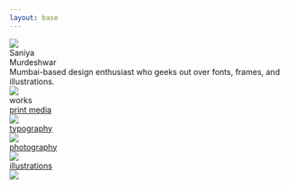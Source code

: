 ```yaml
---
layout: base
---
```

<div class="font-[Instrument_Serif] min-h-[720px] text-white navbar-offset-center fit-view flex justify-center opacity-0 fade-up">
    <div class="grid grid-cols-4">
        <div class="col-span-1 relative select-none">
            <div class="w-full h-full flex justify-center items-center opacity-0 fade-in-to-right">
                <div class="2xl:w-[600px] xl:w-[500px] md:w-[420px] w-[300px] absolute 2xl:right-15 xl:right-15 md:right-5 right-10 origin-center rotating">
                    <img src="{{site.baseurl}}/assets/images/flower_pixelated.png" />
                </div>
            </div>
        </div>
        <div class="col-span-2 flex flex-col justify-center">
            <div class="2xl:text-[120px] xl:text-[100px] md:text-[70px] text-[50px] 2xl:leading-29 xl:leading-24 md:leading-17 leading-12 flex justify-center text-center mb-5">
                    Saniya <br>
                    Murdeshwar
            </div>
            <div class="2xl:text-[45px] xl:text-[38px] md:text-[26px] text-[19px] 2xl:leading-14 xl:leading-10 md:leading-8 leading-5 flex justify-center text-balance text-center italic">
                Mumbai-based design enthusiast who geeks out over fonts, frames, and illustrations.
            </div>
        </div>
        <div class="col-span-1 relative select-none">
            <div class="w-full h-full flex justify-center items-center opacity-0 fade-in-to-left">
                <div class="2xl:w-[600px] xl:w-[500px] md:w-[420px] w-[300px] absolute 2xl:left-15 xl:left-15 md:left-5 left-10 origin-center reverse-rotating">
                    <img src="{{site.baseurl}}/assets/images/flower_pixelated.png" />
                </div>
            </div>
        </div>
    </div>
</div>
<div class="font-[Instrument_Serif] min-h-[720px] max-w-full text-white justify-center flex flex-col md:mx-20 mx-5 overflow-hidden" id="works">
    <div class="md:text-[64px] text-[48px] italic opacity-0 fade-up">
        works
    </div> <div class="grid grid-cols-10 md:grid-rows-1 grid-rows-2 xl:gap-10 gap-5 lazyload mb-20">
        <div class="md:col-span-10 row-span-2 col-span-10 rounded-3xl bg-white overflow-hidden relative hover:cursor-pointer md:rotate-0">
            <a href="{{site.baseurl}}/print_media">
                <div class="bg-black transition-opacity ease-in-out duration-300 opacity-0 hover:opacity-85 absolute w-full h-full">
                    <div class="text-[40px] w-full h-full flex justify-center items-center">
                        <div class="w-full h-full flex justify-center items-center transition-transform ease-in-out duration-300 hover:translate-y-0 translate-y-[100px]">
                            print media
                        </div>
                    </div>
                </div>
                <img class="w-full h-full object-cover" src="{{site.baseurl}}/assets/images/packaging/coverpage_printmedia.png" />  
            </a>
        </div>
        <div class="md:col-span-6 col-span-10 rounded-3xl bg-[#600000] overflow-hidden relative hover:cursor-pointer">
            <a href="{{site.baseurl}}/typography">
                <div class="bg-black transition-opacity ease-in-out duration-300 opacity-0 hover:opacity-85 absolute w-full h-full">
                    <div class="text-[40px] w-full h-full flex justify-center items-center">
                        <div class="w-full h-full flex justify-center items-center transition-transform ease-in-out duration-300 hover:translate-y-0 translate-y-[100px]">
                            <!-- <img class="w-[200px]" src="{{site.baseurl}}/assets/images/website_typography.png"> -->
                            typography
                        </div>
                    </div>
                </div>
                <img class="w-full h-full object-cover" src="{{site.baseurl}}/assets/images/illustration1.png" />
            </a>
        </div>
        <div class="md:col-span-4 col-span-10 rounded-3xl bg-white overflow-hidden relative hover:cursor-pointer">
            <a href="{{site.baseurl}}/photography">
                <div class="bg-black transition-opacity ease-in-out duration-300 opacity-0 hover:opacity-85 absolute w-full h-full">
                    <div class="text-[40px] w-full h-full flex justify-center items-center">
                        <div class="w-full h-full flex justify-center items-center transition-transform ease-in-out duration-300 hover:translate-y-0 translate-y-[100px]">
                            <!-- <img class="w-[200px]" src="{{site.baseurl}}/assets/images/website_photography.png"> -->
                            photography
                        </div>
                    </div>
                </div>
                <img class="w-full h-full object-cover" src="{{site.baseurl}}/assets/images/photography/photography1.png" />  
            </a>
        </div>
        <div class="md:col-span-10 row-span-2 col-span-10 rounded-3xl bg-white overflow-hidden relative hover:cursor-pointer md:rotate-0">
            <a href="{{site.baseurl}}/illustrations">
                <div class="bg-black transition-opacity ease-in-out duration-300 opacity-0 hover:opacity-85 absolute w-full h-full">
                    <div class="text-[40px] w-full h-full flex justify-center items-center">
                        <div class="w-full h-full flex justify-center items-center transition-transform ease-in-out duration-300 hover:translate-y-0 translate-y-[100px]">
                            <!-- <img class="w-[200px]" src="{{site.baseurl}}/assets/images/website_illustration.png"> -->
                            illustrations
                        </div>
                    </div>
                </div>
                <img class="w-full h-full object-cover" src="{{site.baseurl}}/assets/images/illustrations/illustration-banner.png" />  
            </a>
        </div>
    <!-- <div class="grid grid-cols-10 gap-5 mt-5">
        <div class="col-span-6 rounded-3xl h-[586px] bg-white">
        </div>
        <div class="col-span-4 rounded-3xl h-[586px] bg-white">
        </div>
    </div> -->
    </div>
</div>